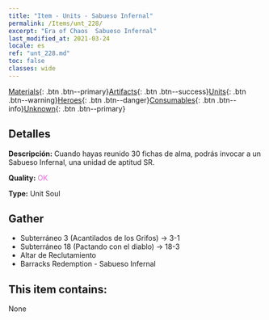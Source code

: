 ```yaml
---
title: "Item - Units - Sabueso Infernal"
permalink: /Items/unt_228/
excerpt: "Era of Chaos  Sabueso Infernal"
last_modified_at: 2021-03-24
locale: es
ref: "unt_228.md"
toc: false
classes: wide
---
```

 [Materials](/es/Items/){: .btn .btn--primary}[Artifacts](/es/Items/Artifacts/){: .btn .btn--success}[Units](/es/Items/Units/){: .btn .btn--warning}[Heroes](/es/Items/Heroes/){: .btn .btn--danger}[Consumables](/es/Items/Consumables/){: .btn .btn--info}[Unknown](/es/Items/Unknown/){: .btn .btn--primary}

## Detalles
 **Descripción:** Cuando hayas reunido 30 fichas de alma, podrás invocar a un Sabueso Infernal, una unidad de aptitud SR.

 **Quality:** <span style="color: #DA70D6">OK</span>

 **Type:** Unit Soul

## Gather

*    Subterráneo 3 (Acantilados de los Grifos) -> 3-1 
*    Subterráneo 18 (Pactando con el diablo) -> 18-3 
*    Altar de Reclutamiento 
*    Barracks Redemption - Sabueso Infernal 

## This item contains:

  None

